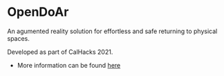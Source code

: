 # OpenDoAr
An agumented reality solution for effortless and safe returning to physical spaces.

Developed as part of CalHacks 2021.
* More information can be found [here](https://devpost.com/software/opendoar?ref_content=user-portfolio&ref_feature=in_progress)

